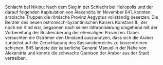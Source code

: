 Schlacht bei Nikiou: Nach dem Sieg in der Schlacht bei Heliopolis und der darauf folgenden Kapitulation von Alexandria im November 641, konnten arabische Truppen die römische Provinz Aegyptus vollständig besetzen. Die Berater des neuen oströmisch-byzantinischen Kaisers Konstans II., der noch ein Kind war, begannen nach seiner Inthronisierung umgehend mit der Vorbereitung der Rückeroberung der ehemaligen Provinzen. Dabei versuchten die Oströmer den Umstand auszunutzen, dass sich die Araber zunächst auf die Zerschlagung des Sassanidenreichs zu konzentrieren schienen. 645 landete der kaiserliche General Manuel in der Nähe von Alexandria und konnte die schwache Garnison der Araber aus der Stadt vertreiben.
